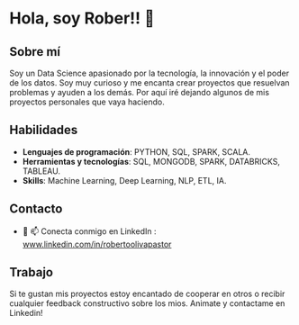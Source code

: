 # Hola, soy Rober!! 👋

## Sobre mí
Soy un Data Science apasionado por la tecnología, la innovación y el poder de los datos. Soy muy curioso y me encanta crear proyectos que resuelvan problemas y ayuden a los demás.
Por aquí iré dejando algunos de mis proyectos personales que vaya haciendo.

## Habilidades
- **Lenguajes de programación**: PYTHON, SQL, SPARK, SCALA.
- **Herramientas y tecnologías**: SQL, MONGODB, SPARK, DATABRICKS, TABLEAU.
- **Skills**: Machine Learning, Deep Learning, NLP, ETL, IA.

## Contacto
- 💼 📫 Conecta conmigo en LinkedIn : www.linkedin.com/in/robertoolivapastor

## Trabajo
Si te gustan mis proyectos estoy encantado de cooperar en otros o recibir cualquier feedback constructivo sobre los mios.
Animate y contactame en Linkedin!


